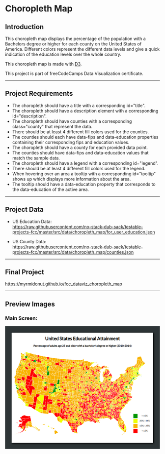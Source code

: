 # Choropleth Map

## Introduction
This choropleth map displays the percentage of the population with a Bachelors degree or higher for each county on the United States of America. Different colors represent the different data levels and give a quick indication of the education levels over the whole country.

This choropleth map is made with [D3](https://d3js.org/).

This project is part of freeCodeCamps Data Visualization certificate.

***

## Project Requirements
* The choropleth should have a title with a corresponding id="title".
* The choropleth should have a description element with a corresponding id="description".
* The choropleth should have counties with a corresponding class="county" that represent the data.
* There should be at least 4 different fill colors used for the counties.
* The counties should each have data-fips and data-education properties containing their corresponding fips and education values.
* The choropleth should have a county for each provided data point.
* The counties should have data-fips and data-education values that match the sample data.
* The choropleth should have a legend with a corresponding id="legend".
* There should be at least 4 different fill colors used for the legend.
* When hovering over an area a tooltip with a corresponding id="tooltip" shows up which displays more information about the area.
* The tooltip should have a data-education property that corresponds to the data-education of the active area.

***

## Project Data
* US Education Data:  
https://raw.githubusercontent.com/no-stack-dub-sack/testable-projects-fcc/master/src/data/choropleth_map/for_user_education.json

* US County Data:  
https://raw.githubusercontent.com/no-stack-dub-sack/testable-projects-fcc/master/src/data/choropleth_map/counties.json

***

## Final Project
https://myrmidonut.github.io/fcc_dataviz_choropleth_map

***

## Preview Images
### Main Screen:
![Choropleth Map](readme_images/choropleth.png)
